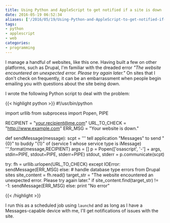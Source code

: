 ```yaml
---
title: Using Python and AppleScript to get notified if a site is down
date: 2016-05-19 06:52:34
aliases: ['/2016/05/19/Using-Python-and-AppleScript-to-get-notified-if-a-site-is-down/']
tags:
- python
- applescript
- web
categories:
- programming
---
```

I manage a handful of websites, like this one. Having built a few on other platforms, such as Drupal, I'm familiar with the dreaded error _"The website encountered an unexpected error. Please try again later."_ On sites that I don't check on frequently, it can be an embarrassment when people begin emailing you with questions about the site being down.

I wrote the following Python script to deal with the problem:

{{< highlight python >}}
#!/usr/bin/python

import urllib
from subprocess import Popen, PIPE

RECIPIENT = "your.recipient@me.com"
URL_TO_CHECK = "http://www.example.com"
ERR_MSG = "Your website is down."

def sendMessage(message):
	scpt = '''
	tell application "Messages" to send "{0}" to buddy "{1}" of (service 1 whose service type is iMessage)
	'''.format(message,RECIPIENT)
	args = []
	p = Popen(['osascript', '-'] + args, stdin=PIPE, stdout=PIPE, stderr=PIPE)
	stdout, stderr = p.communicate(scpt)

try:
	fh = urllib.urlopen(URL_TO_CHECK)
except IOError:
	sendMessage(ERR_MSG)
else:
	# handle database type errors from Drupal sites
	site_content = fh.read()
	target_str = "The website encountered an unexpected error. Please try again later."
	if site_content.find(target_str) != -1:
		sendMessage(ERR_MSG)
	else:
		print "No error"

{{< /highlight >}}

I run this as a scheduled job using `launchd` and as long as I have a Messages-capable device with me, I'll get notifications of issues with the site.
